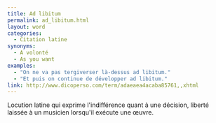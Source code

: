 ```yaml
---
title: Ad libitum
permalink: ad_libitum.html
layout: word
categories:
  - Citation latine
synonyms:
  - A volonté
  - As you want
examples:
  - "On ne va pas tergiverser là-dessus ad libitum."
  - "Et puis on continue de développer ad libitum."
link: http://www.dicoperso.com/term/adaeaea4acaba85761,,xhtml
---
```


Locution latine qui exprime l'indifférence quant à une décision, liberté laissée à un musicien lorsqu'il exécute une œuvre.

